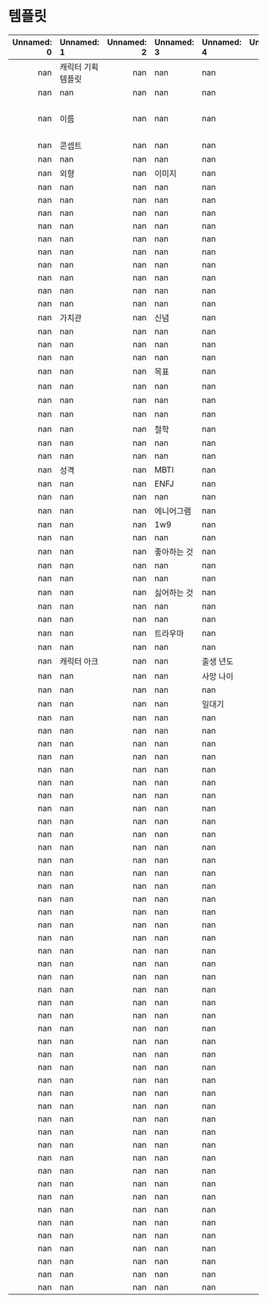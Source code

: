# 템플릿

|   Unnamed: 0 | Unnamed: 1   |   Unnamed: 2 | Unnamed: 3   | Unnamed: 4   |   Unnamed: 5 |   Unnamed: 6 |   Unnamed: 7 | Unnamed: 8   | Unnamed: 9   |   Unnamed: 10 |   Unnamed: 11 |   Unnamed: 12 | Unnamed: 13   | Unnamed: 14   |   Unnamed: 15 | Unnamed: 16   |   Unnamed: 17 |   Unnamed: 18 |   Unnamed: 19 |   Unnamed: 20 |   Unnamed: 21 | Unnamed: 22   |   Unnamed: 23 |   Unnamed: 24 |   Unnamed: 25 | Unnamed: 26   |   Unnamed: 27 |   Unnamed: 28 |   Unnamed: 29 | Unnamed: 30     |   Unnamed: 31 |   Unnamed: 32 |   Unnamed: 33 |   Unnamed: 34 |   Unnamed: 35 |   Unnamed: 36 |   Unnamed: 37 |   Unnamed: 38 |   Unnamed: 39 |   Unnamed: 40 |   Unnamed: 41 |   Unnamed: 42 |   Unnamed: 43 |   Unnamed: 44 |   Unnamed: 45 |   Unnamed: 46 |   Unnamed: 47 |   Unnamed: 48 |   Unnamed: 49 |   Unnamed: 50 |   Unnamed: 51 |   Unnamed: 52 |   Unnamed: 53 |   Unnamed: 54 |   Unnamed: 55 |   Unnamed: 56 |   Unnamed: 57 |   Unnamed: 58 |   Unnamed: 59 |   Unnamed: 60 |   Unnamed: 61 |   Unnamed: 62 |   Unnamed: 63 |   Unnamed: 64 |   Unnamed: 65 | Unnamed: 66   |   Unnamed: 67 |   Unnamed: 68 | Unnamed: 69   |
|-------------:|:-------------|-------------:|:-------------|:-------------|-------------:|-------------:|-------------:|:-------------|:-------------|--------------:|--------------:|--------------:|:--------------|:--------------|--------------:|:--------------|--------------:|--------------:|--------------:|--------------:|--------------:|:--------------|--------------:|--------------:|--------------:|:--------------|--------------:|--------------:|--------------:|:----------------|--------------:|--------------:|--------------:|--------------:|--------------:|--------------:|--------------:|--------------:|--------------:|--------------:|--------------:|--------------:|--------------:|--------------:|--------------:|--------------:|--------------:|--------------:|--------------:|--------------:|--------------:|--------------:|--------------:|--------------:|--------------:|--------------:|--------------:|--------------:|--------------:|--------------:|--------------:|--------------:|--------------:|--------------:|--------------:|:--------------|--------------:|--------------:|:--------------|
|          nan | 캐릭터 기획 템플릿   |          nan | nan          | nan          |          nan |          nan |          nan | nan          | nan          |           nan |           nan |           nan | nan           | nan           |           nan | nan           |           nan |           nan |           nan |           nan |           nan | nan           |           nan |           nan |           nan | nan           |           nan |           nan |           nan | 관계도             |           nan |           nan |           nan |           nan |           nan |           nan |           nan |           nan |           nan |           nan |           nan |           nan |           nan |           nan |           nan |           nan |           nan |           nan |           nan |           nan |           nan |           nan |           nan |           nan |           nan |           nan |           nan |           nan |           nan |           nan |           nan |           nan |           nan |           nan |           nan | mbti          |           nan |           nan | 에니어그램         |
|          nan | nan          |          nan | nan          | nan          |          nan |          nan |          nan | nan          | nan          |           nan |           nan |           nan | nan           | nan           |           nan | nan           |           nan |           nan |           nan |           nan |           nan | nan           |           nan |           nan |           nan | nan           |           nan |           nan |           nan | nan             |           nan |           nan |           nan |           nan |           nan |           nan |           nan |           nan |           nan |           nan |           nan |           nan |           nan |           nan |           nan |           nan |           nan |           nan |           nan |           nan |           nan |           nan |           nan |           nan |           nan |           nan |           nan |           nan |           nan |           nan |           nan |           nan |           nan |           nan |           nan | ENFJ          |           nan |           nan | 1w9           |
|          nan | 이름           |          nan | nan          | nan          |          nan |          nan |          nan | nan          | nan          |           nan |           nan |           nan | nan           | 드롭다운          |           nan | nan           |           nan |           nan |           nan |           nan |           nan | 자동계산          |           nan |           nan |           nan | 입력            |           nan |           nan |           nan | 뭐알아서 그리던지쓰던지하세요 |           nan |           nan |           nan |           nan |           nan |           nan |           nan |           nan |           nan |           nan |           nan |           nan |           nan |           nan |           nan |           nan |           nan |           nan |           nan |           nan |           nan |           nan |           nan |           nan |           nan |           nan |           nan |           nan |           nan |           nan |           nan |           nan |           nan |           nan |           nan | ENFP          |           nan |           nan | 1w2           |
|          nan | 콘셉트          |          nan | nan          | nan          |          nan |          nan |          nan | nan          | nan          |           nan |           nan |           nan | nan           | nan           |           nan | nan           |           nan |           nan |           nan |           nan |           nan | nan           |           nan |           nan |           nan | nan           |           nan |           nan |           nan | nan             |           nan |           nan |           nan |           nan |           nan |           nan |           nan |           nan |           nan |           nan |           nan |           nan |           nan |           nan |           nan |           nan |           nan |           nan |           nan |           nan |           nan |           nan |           nan |           nan |           nan |           nan |           nan |           nan |           nan |           nan |           nan |           nan |           nan |           nan |           nan | ENTJ          |           nan |           nan | 2w1           |
|          nan | nan          |          nan | nan          | nan          |          nan |          nan |          nan | nan          | nan          |           nan |           nan |           nan | nan           | nan           |           nan | nan           |           nan |           nan |           nan |           nan |           nan | nan           |           nan |           nan |           nan | nan           |           nan |           nan |           nan | nan             |           nan |           nan |           nan |           nan |           nan |           nan |           nan |           nan |           nan |           nan |           nan |           nan |           nan |           nan |           nan |           nan |           nan |           nan |           nan |           nan |           nan |           nan |           nan |           nan |           nan |           nan |           nan |           nan |           nan |           nan |           nan |           nan |           nan |           nan |           nan | ENTP          |           nan |           nan | 2w3           |
|          nan | 외형           |          nan | 이미지          | nan          |          nan |          nan |          nan | nan          | nan          |           nan |           nan |           nan | nan           | nan           |           nan | 외적 특성         |           nan |           nan |           nan |           nan |           nan | nan           |           nan |           nan |           nan | nan           |           nan |           nan |           nan | nan             |           nan |           nan |           nan |           nan |           nan |           nan |           nan |           nan |           nan |           nan |           nan |           nan |           nan |           nan |           nan |           nan |           nan |           nan |           nan |           nan |           nan |           nan |           nan |           nan |           nan |           nan |           nan |           nan |           nan |           nan |           nan |           nan |           nan |           nan |           nan | ESFJ          |           nan |           nan | 3w2           |
|          nan | nan          |          nan | nan          | nan          |          nan |          nan |          nan | nan          | nan          |           nan |           nan |           nan | nan           | nan           |           nan | nan           |           nan |           nan |           nan |           nan |           nan | nan           |           nan |           nan |           nan | nan           |           nan |           nan |           nan | nan             |           nan |           nan |           nan |           nan |           nan |           nan |           nan |           nan |           nan |           nan |           nan |           nan |           nan |           nan |           nan |           nan |           nan |           nan |           nan |           nan |           nan |           nan |           nan |           nan |           nan |           nan |           nan |           nan |           nan |           nan |           nan |           nan |           nan |           nan |           nan | ESFP          |           nan |           nan | 3w4           |
|          nan | nan          |          nan | nan          | nan          |          nan |          nan |          nan | nan          | nan          |           nan |           nan |           nan | nan           | nan           |           nan | nan           |           nan |           nan |           nan |           nan |           nan | nan           |           nan |           nan |           nan | nan           |           nan |           nan |           nan | nan             |           nan |           nan |           nan |           nan |           nan |           nan |           nan |           nan |           nan |           nan |           nan |           nan |           nan |           nan |           nan |           nan |           nan |           nan |           nan |           nan |           nan |           nan |           nan |           nan |           nan |           nan |           nan |           nan |           nan |           nan |           nan |           nan |           nan |           nan |           nan | ESTJ          |           nan |           nan | 4w3           |
|          nan | nan          |          nan | nan          | nan          |          nan |          nan |          nan | nan          | nan          |           nan |           nan |           nan | nan           | nan           |           nan | nan           |           nan |           nan |           nan |           nan |           nan | nan           |           nan |           nan |           nan | nan           |           nan |           nan |           nan | nan             |           nan |           nan |           nan |           nan |           nan |           nan |           nan |           nan |           nan |           nan |           nan |           nan |           nan |           nan |           nan |           nan |           nan |           nan |           nan |           nan |           nan |           nan |           nan |           nan |           nan |           nan |           nan |           nan |           nan |           nan |           nan |           nan |           nan |           nan |           nan | ESTP          |           nan |           nan | 4w5           |
|          nan | nan          |          nan | nan          | nan          |          nan |          nan |          nan | nan          | nan          |           nan |           nan |           nan | nan           | nan           |           nan | nan           |           nan |           nan |           nan |           nan |           nan | nan           |           nan |           nan |           nan | nan           |           nan |           nan |           nan | nan             |           nan |           nan |           nan |           nan |           nan |           nan |           nan |           nan |           nan |           nan |           nan |           nan |           nan |           nan |           nan |           nan |           nan |           nan |           nan |           nan |           nan |           nan |           nan |           nan |           nan |           nan |           nan |           nan |           nan |           nan |           nan |           nan |           nan |           nan |           nan | INFJ          |           nan |           nan | 5w4           |
|          nan | nan          |          nan | nan          | nan          |          nan |          nan |          nan | nan          | nan          |           nan |           nan |           nan | nan           | nan           |           nan | nan           |           nan |           nan |           nan |           nan |           nan | nan           |           nan |           nan |           nan | nan           |           nan |           nan |           nan | nan             |           nan |           nan |           nan |           nan |           nan |           nan |           nan |           nan |           nan |           nan |           nan |           nan |           nan |           nan |           nan |           nan |           nan |           nan |           nan |           nan |           nan |           nan |           nan |           nan |           nan |           nan |           nan |           nan |           nan |           nan |           nan |           nan |           nan |           nan |           nan | INFP          |           nan |           nan | 5w6           |
|          nan | nan          |          nan | nan          | nan          |          nan |          nan |          nan | nan          | nan          |           nan |           nan |           nan | nan           | nan           |           nan | nan           |           nan |           nan |           nan |           nan |           nan | nan           |           nan |           nan |           nan | nan           |           nan |           nan |           nan | nan             |           nan |           nan |           nan |           nan |           nan |           nan |           nan |           nan |           nan |           nan |           nan |           nan |           nan |           nan |           nan |           nan |           nan |           nan |           nan |           nan |           nan |           nan |           nan |           nan |           nan |           nan |           nan |           nan |           nan |           nan |           nan |           nan |           nan |           nan |           nan | INTJ          |           nan |           nan | 6w5           |
|          nan | nan          |          nan | nan          | nan          |          nan |          nan |          nan | nan          | nan          |           nan |           nan |           nan | nan           | nan           |           nan | nan           |           nan |           nan |           nan |           nan |           nan | nan           |           nan |           nan |           nan | nan           |           nan |           nan |           nan | nan             |           nan |           nan |           nan |           nan |           nan |           nan |           nan |           nan |           nan |           nan |           nan |           nan |           nan |           nan |           nan |           nan |           nan |           nan |           nan |           nan |           nan |           nan |           nan |           nan |           nan |           nan |           nan |           nan |           nan |           nan |           nan |           nan |           nan |           nan |           nan | INTP          |           nan |           nan | 6w7           |
|          nan | nan          |          nan | nan          | nan          |          nan |          nan |          nan | nan          | nan          |           nan |           nan |           nan | nan           | nan           |           nan | nan           |           nan |           nan |           nan |           nan |           nan | nan           |           nan |           nan |           nan | nan           |           nan |           nan |           nan | nan             |           nan |           nan |           nan |           nan |           nan |           nan |           nan |           nan |           nan |           nan |           nan |           nan |           nan |           nan |           nan |           nan |           nan |           nan |           nan |           nan |           nan |           nan |           nan |           nan |           nan |           nan |           nan |           nan |           nan |           nan |           nan |           nan |           nan |           nan |           nan | ISFJ          |           nan |           nan | 7w6           |
|          nan | nan          |          nan | nan          | nan          |          nan |          nan |          nan | nan          | nan          |           nan |           nan |           nan | nan           | nan           |           nan | nan           |           nan |           nan |           nan |           nan |           nan | nan           |           nan |           nan |           nan | nan           |           nan |           nan |           nan | nan             |           nan |           nan |           nan |           nan |           nan |           nan |           nan |           nan |           nan |           nan |           nan |           nan |           nan |           nan |           nan |           nan |           nan |           nan |           nan |           nan |           nan |           nan |           nan |           nan |           nan |           nan |           nan |           nan |           nan |           nan |           nan |           nan |           nan |           nan |           nan | ISFP          |           nan |           nan | 7w8           |
|          nan | nan          |          nan | nan          | nan          |          nan |          nan |          nan | nan          | nan          |           nan |           nan |           nan | nan           | nan           |           nan | nan           |           nan |           nan |           nan |           nan |           nan | nan           |           nan |           nan |           nan | nan           |           nan |           nan |           nan | nan             |           nan |           nan |           nan |           nan |           nan |           nan |           nan |           nan |           nan |           nan |           nan |           nan |           nan |           nan |           nan |           nan |           nan |           nan |           nan |           nan |           nan |           nan |           nan |           nan |           nan |           nan |           nan |           nan |           nan |           nan |           nan |           nan |           nan |           nan |           nan | ISTJ          |           nan |           nan | 8w7           |
|          nan | 가치관          |          nan | 신념           | nan          |          nan |          nan |          nan | nan          | nan          |           nan |           nan |           nan | nan           | nan           |           nan | nan           |           nan |           nan |           nan |           nan |           nan | nan           |           nan |           nan |           nan | nan           |           nan |           nan |           nan | nan             |           nan |           nan |           nan |           nan |           nan |           nan |           nan |           nan |           nan |           nan |           nan |           nan |           nan |           nan |           nan |           nan |           nan |           nan |           nan |           nan |           nan |           nan |           nan |           nan |           nan |           nan |           nan |           nan |           nan |           nan |           nan |           nan |           nan |           nan |           nan | ISTP          |           nan |           nan | 8w9           |
|          nan | nan          |          nan | nan          | nan          |          nan |          nan |          nan | nan          | nan          |           nan |           nan |           nan | nan           | nan           |           nan | nan           |           nan |           nan |           nan |           nan |           nan | nan           |           nan |           nan |           nan | nan           |           nan |           nan |           nan | nan             |           nan |           nan |           nan |           nan |           nan |           nan |           nan |           nan |           nan |           nan |           nan |           nan |           nan |           nan |           nan |           nan |           nan |           nan |           nan |           nan |           nan |           nan |           nan |           nan |           nan |           nan |           nan |           nan |           nan |           nan |           nan |           nan |           nan |           nan |           nan | nan           |           nan |           nan | 9w8           |
|          nan | nan          |          nan | nan          | nan          |          nan |          nan |          nan | nan          | nan          |           nan |           nan |           nan | nan           | nan           |           nan | nan           |           nan |           nan |           nan |           nan |           nan | nan           |           nan |           nan |           nan | nan           |           nan |           nan |           nan | nan             |           nan |           nan |           nan |           nan |           nan |           nan |           nan |           nan |           nan |           nan |           nan |           nan |           nan |           nan |           nan |           nan |           nan |           nan |           nan |           nan |           nan |           nan |           nan |           nan |           nan |           nan |           nan |           nan |           nan |           nan |           nan |           nan |           nan |           nan |           nan | nan           |           nan |           nan | 9w1           |
|          nan | nan          |          nan | nan          | nan          |          nan |          nan |          nan | nan          | nan          |           nan |           nan |           nan | nan           | nan           |           nan | nan           |           nan |           nan |           nan |           nan |           nan | nan           |           nan |           nan |           nan | nan           |           nan |           nan |           nan | nan             |           nan |           nan |           nan |           nan |           nan |           nan |           nan |           nan |           nan |           nan |           nan |           nan |           nan |           nan |           nan |           nan |           nan |           nan |           nan |           nan |           nan |           nan |           nan |           nan |           nan |           nan |           nan |           nan |           nan |           nan |           nan |           nan |           nan |           nan |           nan | t/f           |           nan |           nan | nan           |
|          nan | nan          |          nan | 목표           | nan          |          nan |          nan |          nan | nan          | nan          |           nan |           nan |           nan | nan           | nan           |           nan | nan           |           nan |           nan |           nan |           nan |           nan | nan           |           nan |           nan |           nan | nan           |           nan |           nan |           nan | nan             |           nan |           nan |           nan |           nan |           nan |           nan |           nan |           nan |           nan |           nan |           nan |           nan |           nan |           nan |           nan |           nan |           nan |           nan |           nan |           nan |           nan |           nan |           nan |           nan |           nan |           nan |           nan |           nan |           nan |           nan |           nan |           nan |           nan |           nan |           nan | True          |           nan |           nan | nan           |
|          nan | nan          |          nan | nan          | nan          |          nan |          nan |          nan | nan          | nan          |           nan |           nan |           nan | nan           | nan           |           nan | nan           |           nan |           nan |           nan |           nan |           nan | nan           |           nan |           nan |           nan | nan           |           nan |           nan |           nan | 참 고자 료          |           nan |           nan |           nan |           nan |           nan |           nan |           nan |           nan |           nan |           nan |           nan |           nan |           nan |           nan |           nan |           nan |           nan |           nan |           nan |           nan |           nan |           nan |           nan |           nan |           nan |           nan |           nan |           nan |           nan |           nan |           nan |           nan |           nan |           nan |           nan | False         |           nan |           nan | nan           |
|          nan | nan          |          nan | nan          | nan          |          nan |          nan |          nan | nan          | nan          |           nan |           nan |           nan | nan           | nan           |           nan | nan           |           nan |           nan |           nan |           nan |           nan | nan           |           nan |           nan |           nan | nan           |           nan |           nan |           nan | nan             |           nan |           nan |           nan |           nan |           nan |           nan |           nan |           nan |           nan |           nan |           nan |           nan |           nan |           nan |           nan |           nan |           nan |           nan |           nan |           nan |           nan |           nan |           nan |           nan |           nan |           nan |           nan |           nan |           nan |           nan |           nan |           nan |           nan |           nan |           nan | nan           |           nan |           nan | nan           |
|          nan | nan          |          nan | nan          | nan          |          nan |          nan |          nan | nan          | nan          |           nan |           nan |           nan | nan           | nan           |           nan | nan           |           nan |           nan |           nan |           nan |           nan | nan           |           nan |           nan |           nan | nan           |           nan |           nan |           nan | 에니어그램           |           nan |           nan |           nan |           nan |           nan |           nan |           nan |           nan |           nan |           nan |           nan |           nan |           nan |           nan |           nan |           nan |           nan |           nan |           nan |           nan |           nan |           nan |           nan |           nan |           nan |           nan |           nan |           nan |           nan |           nan |           nan |           nan |           nan |           nan |           nan | nan           |           nan |           nan | nan           |
|          nan | nan          |          nan | 철학           | nan          |          nan |          nan |          nan | nan          | nan          |           nan |           nan |           nan | nan           | nan           |           nan | nan           |           nan |           nan |           nan |           nan |           nan | nan           |           nan |           nan |           nan | nan           |           nan |           nan |           nan | nan             |           nan |           nan |           nan |           nan |           nan |           nan |           nan |           nan |           nan |           nan |           nan |           nan |           nan |           nan |           nan |           nan |           nan |           nan |           nan |           nan |           nan |           nan |           nan |           nan |           nan |           nan |           nan |           nan |           nan |           nan |           nan |           nan |           nan |           nan |           nan | nan           |           nan |           nan | nan           |
|          nan | nan          |          nan | nan          | nan          |          nan |          nan |          nan | nan          | nan          |           nan |           nan |           nan | nan           | nan           |           nan | nan           |           nan |           nan |           nan |           nan |           nan | nan           |           nan |           nan |           nan | nan           |           nan |           nan |           nan | nan             |           nan |           nan |           nan |           nan |           nan |           nan |           nan |           nan |           nan |           nan |           nan |           nan |           nan |           nan |           nan |           nan |           nan |           nan |           nan |           nan |           nan |           nan |           nan |           nan |           nan |           nan |           nan |           nan |           nan |           nan |           nan |           nan |           nan |           nan |           nan | nan           |           nan |           nan | nan           |
|          nan | nan          |          nan | nan          | nan          |          nan |          nan |          nan | nan          | nan          |           nan |           nan |           nan | nan           | nan           |           nan | nan           |           nan |           nan |           nan |           nan |           nan | nan           |           nan |           nan |           nan | nan           |           nan |           nan |           nan | nan             |           nan |           nan |           nan |           nan |           nan |           nan |           nan |           nan |           nan |           nan |           nan |           nan |           nan |           nan |           nan |           nan |           nan |           nan |           nan |           nan |           nan |           nan |           nan |           nan |           nan |           nan |           nan |           nan |           nan |           nan |           nan |           nan |           nan |           nan |           nan | nan           |           nan |           nan | nan           |
|          nan | 성격           |          nan | MBTI         | nan          |          nan |          nan |          nan | nan          | 설명           |           nan |           nan |           nan | nan           | nan           |           nan | nan           |           nan |           nan |           nan |           nan |           nan | nan           |           nan |           nan |           nan | nan           |           nan |           nan |           nan | nan             |           nan |           nan |           nan |           nan |           nan |           nan |           nan |           nan |           nan |           nan |           nan |           nan |           nan |           nan |           nan |           nan |           nan |           nan |           nan |           nan |           nan |           nan |           nan |           nan |           nan |           nan |           nan |           nan |           nan |           nan |           nan |           nan |           nan |           nan |           nan | nan           |           nan |           nan | nan           |
|          nan | nan          |          nan | ENFJ         | nan          |          nan |          nan |          nan | nan          | nan          |           nan |           nan |           nan | nan           | nan           |           nan | nan           |           nan |           nan |           nan |           nan |           nan | nan           |           nan |           nan |           nan | nan           |           nan |           nan |           nan | nan             |           nan |           nan |           nan |           nan |           nan |           nan |           nan |           nan |           nan |           nan |           nan |           nan |           nan |           nan |           nan |           nan |           nan |           nan |           nan |           nan |           nan |           nan |           nan |           nan |           nan |           nan |           nan |           nan |           nan |           nan |           nan |           nan |           nan |           nan |           nan | nan           |           nan |           nan | nan           |
|          nan | nan          |          nan | nan          | nan          |          nan |          nan |          nan | nan          | nan          |           nan |           nan |           nan | nan           | nan           |           nan | nan           |           nan |           nan |           nan |           nan |           nan | nan           |           nan |           nan |           nan | nan           |           nan |           nan |           nan | nan             |           nan |           nan |           nan |           nan |           nan |           nan |           nan |           nan |           nan |           nan |           nan |           nan |           nan |           nan |           nan |           nan |           nan |           nan |           nan |           nan |           nan |           nan |           nan |           nan |           nan |           nan |           nan |           nan |           nan |           nan |           nan |           nan |           nan |           nan |           nan | nan           |           nan |           nan | nan           |
|          nan | nan          |          nan | 에니어그램        | nan          |          nan |          nan |          nan | nan          | nan          |           nan |           nan |           nan | nan           | nan           |           nan | nan           |           nan |           nan |           nan |           nan |           nan | nan           |           nan |           nan |           nan | nan           |           nan |           nan |           nan | nan             |           nan |           nan |           nan |           nan |           nan |           nan |           nan |           nan |           nan |           nan |           nan |           nan |           nan |           nan |           nan |           nan |           nan |           nan |           nan |           nan |           nan |           nan |           nan |           nan |           nan |           nan |           nan |           nan |           nan |           nan |           nan |           nan |           nan |           nan |           nan | nan           |           nan |           nan | nan           |
|          nan | nan          |          nan | 1w9          | nan          |          nan |          nan |          nan | nan          | nan          |           nan |           nan |           nan | nan           | nan           |           nan | nan           |           nan |           nan |           nan |           nan |           nan | nan           |           nan |           nan |           nan | nan           |           nan |           nan |           nan | nan             |           nan |           nan |           nan |           nan |           nan |           nan |           nan |           nan |           nan |           nan |           nan |           nan |           nan |           nan |           nan |           nan |           nan |           nan |           nan |           nan |           nan |           nan |           nan |           nan |           nan |           nan |           nan |           nan |           nan |           nan |           nan |           nan |           nan |           nan |           nan | nan           |           nan |           nan | nan           |
|          nan | nan          |          nan | nan          | nan          |          nan |          nan |          nan | nan          | nan          |           nan |           nan |           nan | nan           | nan           |           nan | nan           |           nan |           nan |           nan |           nan |           nan | nan           |           nan |           nan |           nan | nan           |           nan |           nan |           nan | nan             |           nan |           nan |           nan |           nan |           nan |           nan |           nan |           nan |           nan |           nan |           nan |           nan |           nan |           nan |           nan |           nan |           nan |           nan |           nan |           nan |           nan |           nan |           nan |           nan |           nan |           nan |           nan |           nan |           nan |           nan |           nan |           nan |           nan |           nan |           nan | nan           |           nan |           nan | nan           |
|          nan | nan          |          nan | 좋아하는 것       | nan          |          nan |          nan |          nan | nan          | nan          |           nan |           nan |           nan | nan           | nan           |           nan | nan           |           nan |           nan |           nan |           nan |           nan | nan           |           nan |           nan |           nan | nan           |           nan |           nan |           nan | nan             |           nan |           nan |           nan |           nan |           nan |           nan |           nan |           nan |           nan |           nan |           nan |           nan |           nan |           nan |           nan |           nan |           nan |           nan |           nan |           nan |           nan |           nan |           nan |           nan |           nan |           nan |           nan |           nan |           nan |           nan |           nan |           nan |           nan |           nan |           nan | nan           |           nan |           nan | nan           |
|          nan | nan          |          nan | nan          | nan          |          nan |          nan |          nan | nan          | nan          |           nan |           nan |           nan | nan           | nan           |           nan | nan           |           nan |           nan |           nan |           nan |           nan | nan           |           nan |           nan |           nan | nan           |           nan |           nan |           nan | nan             |           nan |           nan |           nan |           nan |           nan |           nan |           nan |           nan |           nan |           nan |           nan |           nan |           nan |           nan |           nan |           nan |           nan |           nan |           nan |           nan |           nan |           nan |           nan |           nan |           nan |           nan |           nan |           nan |           nan |           nan |           nan |           nan |           nan |           nan |           nan | nan           |           nan |           nan | nan           |
|          nan | nan          |          nan | nan          | nan          |          nan |          nan |          nan | nan          | nan          |           nan |           nan |           nan | nan           | nan           |           nan | nan           |           nan |           nan |           nan |           nan |           nan | nan           |           nan |           nan |           nan | nan           |           nan |           nan |           nan | nan             |           nan |           nan |           nan |           nan |           nan |           nan |           nan |           nan |           nan |           nan |           nan |           nan |           nan |           nan |           nan |           nan |           nan |           nan |           nan |           nan |           nan |           nan |           nan |           nan |           nan |           nan |           nan |           nan |           nan |           nan |           nan |           nan |           nan |           nan |           nan | nan           |           nan |           nan | nan           |
|          nan | nan          |          nan | 싫어하는 것       | nan          |          nan |          nan |          nan | nan          | nan          |           nan |           nan |           nan | nan           | nan           |           nan | nan           |           nan |           nan |           nan |           nan |           nan | nan           |           nan |           nan |           nan | nan           |           nan |           nan |           nan | nan             |           nan |           nan |           nan |           nan |           nan |           nan |           nan |           nan |           nan |           nan |           nan |           nan |           nan |           nan |           nan |           nan |           nan |           nan |           nan |           nan |           nan |           nan |           nan |           nan |           nan |           nan |           nan |           nan |           nan |           nan |           nan |           nan |           nan |           nan |           nan | nan           |           nan |           nan | nan           |
|          nan | nan          |          nan | nan          | nan          |          nan |          nan |          nan | nan          | nan          |           nan |           nan |           nan | nan           | nan           |           nan | nan           |           nan |           nan |           nan |           nan |           nan | nan           |           nan |           nan |           nan | nan           |           nan |           nan |           nan | nan             |           nan |           nan |           nan |           nan |           nan |           nan |           nan |           nan |           nan |           nan |           nan |           nan |           nan |           nan |           nan |           nan |           nan |           nan |           nan |           nan |           nan |           nan |           nan |           nan |           nan |           nan |           nan |           nan |           nan |           nan |           nan |           nan |           nan |           nan |           nan | nan           |           nan |           nan | nan           |
|          nan | nan          |          nan | nan          | nan          |          nan |          nan |          nan | nan          | nan          |           nan |           nan |           nan | nan           | nan           |           nan | nan           |           nan |           nan |           nan |           nan |           nan | nan           |           nan |           nan |           nan | nan           |           nan |           nan |           nan | nan             |           nan |           nan |           nan |           nan |           nan |           nan |           nan |           nan |           nan |           nan |           nan |           nan |           nan |           nan |           nan |           nan |           nan |           nan |           nan |           nan |           nan |           nan |           nan |           nan |           nan |           nan |           nan |           nan |           nan |           nan |           nan |           nan |           nan |           nan |           nan | nan           |           nan |           nan | nan           |
|          nan | nan          |          nan | 트라우마         | nan          |          nan |          nan |          nan | nan          | nan          |           nan |           nan |           nan | nan           | nan           |           nan | nan           |           nan |           nan |           nan |           nan |           nan | nan           |           nan |           nan |           nan | nan           |           nan |           nan |           nan | nan             |           nan |           nan |           nan |           nan |           nan |           nan |           nan |           nan |           nan |           nan |           nan |           nan |           nan |           nan |           nan |           nan |           nan |           nan |           nan |           nan |           nan |           nan |           nan |           nan |           nan |           nan |           nan |           nan |           nan |           nan |           nan |           nan |           nan |           nan |           nan | nan           |           nan |           nan | nan           |
|          nan | nan          |          nan | nan          | nan          |          nan |          nan |          nan | nan          | nan          |           nan |           nan |           nan | nan           | nan           |           nan | nan           |           nan |           nan |           nan |           nan |           nan | nan           |           nan |           nan |           nan | nan           |           nan |           nan |           nan | nan             |           nan |           nan |           nan |           nan |           nan |           nan |           nan |           nan |           nan |           nan |           nan |           nan |           nan |           nan |           nan |           nan |           nan |           nan |           nan |           nan |           nan |           nan |           nan |           nan |           nan |           nan |           nan |           nan |           nan |           nan |           nan |           nan |           nan |           nan |           nan | nan           |           nan |           nan | nan           |
|          nan | 캐릭터 아크       |          nan | nan          | 출생 년도        |          nan |          nan |         1000 | nan          | nan          |           nan |           nan |           nan | 사망 년도         | nan           |           nan | 1100          |           nan |           nan |           nan |           nan |           nan | nan           |           nan |           nan |           nan | nan           |           nan |           nan |           nan | nan             |           nan |           nan |           nan |           nan |           nan |           nan |           nan |           nan |           nan |           nan |           nan |           nan |           nan |           nan |           nan |           nan |           nan |           nan |           nan |           nan |           nan |           nan |           nan |           nan |           nan |           nan |           nan |           nan |           nan |           nan |           nan |           nan |           nan |           nan |           nan | nan           |           nan |           nan | nan           |
|          nan | nan          |          nan | nan          | 사망 나이        |          nan |          nan |          100 | nan          | nan          |           nan |           nan |           nan | nan           | nan           |           nan | nan           |           nan |           nan |           nan |           nan |           nan | nan           |           nan |           nan |           nan | nan           |           nan |           nan |           nan | nan             |           nan |           nan |           nan |           nan |           nan |           nan |           nan |           nan |           nan |           nan |           nan |           nan |           nan |           nan |           nan |           nan |           nan |           nan |           nan |           nan |           nan |           nan |           nan |           nan |           nan |           nan |           nan |           nan |           nan |           nan |           nan |           nan |           nan |           nan |           nan | nan           |           nan |           nan | nan           |
|          nan | nan          |          nan | nan          | nan          |          nan |          nan |          nan | nan          | nan          |           nan |           nan |           nan | nan           | nan           |           nan | nan           |           nan |           nan |           nan |           nan |           nan | nan           |           nan |           nan |           nan | nan           |           nan |           nan |           nan | nan             |           nan |           nan |           nan |           nan |           nan |           nan |           nan |           nan |           nan |           nan |           nan |           nan |           nan |           nan |           nan |           nan |           nan |           nan |           nan |           nan |           nan |           nan |           nan |           nan |           nan |           nan |           nan |           nan |           nan |           nan |           nan |           nan |           nan |           nan |           nan | nan           |           nan |           nan | nan           |
|          nan | nan          |          nan | nan          | 일대기          |          nan |          nan |          nan | N            | nan          |           nan |           nan |           nan | nan           | nan           |           nan | nan           |           nan |           nan |           nan |           nan |           nan | nan           |           nan |           nan |           nan | nan           |           nan |           nan |           nan | nan             |           nan |           nan |           nan |           nan |           nan |           nan |           nan |           nan |           nan |           nan |           nan |           nan |           nan |           nan |           nan |           nan |           nan |           nan |           nan |           nan |           nan |           nan |           nan |           nan |           nan |           nan |           nan |           nan |           nan |           nan |           nan |           nan |           nan |           nan |           nan | nan           |           nan |           nan | nan           |
|          nan | nan          |          nan | nan          | nan          |          nan |          nan |          nan | nan          | nan          |           nan |           nan |           nan | nan           | nan           |           nan | nan           |           nan |           nan |           nan |           nan |           nan | nan           |           nan |           nan |           nan | nan           |           nan |           nan |           nan | nan             |           nan |           nan |           nan |           nan |           nan |           nan |           nan |           nan |           nan |           nan |           nan |           nan |           nan |           nan |           nan |           nan |           nan |           nan |           nan |           nan |           nan |           nan |           nan |           nan |           nan |           nan |           nan |           nan |           nan |           nan |           nan |           nan |           nan |           nan |           nan | nan           |           nan |           nan | nan           |
|          nan | nan          |          nan | nan          | nan          |          nan |          nan |          nan | nan          | nan          |           nan |           nan |           nan | nan           | nan           |           nan | nan           |           nan |           nan |           nan |           nan |           nan | nan           |           nan |           nan |           nan | nan           |           nan |           nan |           nan | nan             |           nan |           nan |           nan |           nan |           nan |           nan |           nan |           nan |           nan |           nan |           nan |           nan |           nan |           nan |           nan |           nan |           nan |           nan |           nan |           nan |           nan |           nan |           nan |           nan |           nan |           nan |           nan |           nan |           nan |           nan |           nan |           nan |           nan |           nan |           nan | nan           |           nan |           nan | nan           |
|          nan | nan          |          nan | nan          | nan          |          nan |          nan |          nan | nan          | nan          |           nan |           nan |           nan | nan           | nan           |           nan | nan           |           nan |           nan |           nan |           nan |           nan | nan           |           nan |           nan |           nan | nan           |           nan |           nan |           nan | nan             |           nan |           nan |           nan |           nan |           nan |           nan |           nan |           nan |           nan |           nan |           nan |           nan |           nan |           nan |           nan |           nan |           nan |           nan |           nan |           nan |           nan |           nan |           nan |           nan |           nan |           nan |           nan |           nan |           nan |           nan |           nan |           nan |           nan |           nan |           nan | nan           |           nan |           nan | nan           |
|          nan | nan          |          nan | nan          | nan          |          nan |          nan |          nan | nan          | nan          |           nan |           nan |           nan | nan           | nan           |           nan | nan           |           nan |           nan |           nan |           nan |           nan | nan           |           nan |           nan |           nan | nan           |           nan |           nan |           nan | nan             |           nan |           nan |           nan |           nan |           nan |           nan |           nan |           nan |           nan |           nan |           nan |           nan |           nan |           nan |           nan |           nan |           nan |           nan |           nan |           nan |           nan |           nan |           nan |           nan |           nan |           nan |           nan |           nan |           nan |           nan |           nan |           nan |           nan |           nan |           nan | nan           |           nan |           nan | nan           |
|          nan | nan          |          nan | nan          | nan          |          nan |          nan |          nan | N            | nan          |           nan |           nan |           nan | nan           | nan           |           nan | nan           |           nan |           nan |           nan |           nan |           nan | nan           |           nan |           nan |           nan | nan           |           nan |           nan |           nan | nan             |           nan |           nan |           nan |           nan |           nan |           nan |           nan |           nan |           nan |           nan |           nan |           nan |           nan |           nan |           nan |           nan |           nan |           nan |           nan |           nan |           nan |           nan |           nan |           nan |           nan |           nan |           nan |           nan |           nan |           nan |           nan |           nan |           nan |           nan |           nan | nan           |           nan |           nan | nan           |
|          nan | nan          |          nan | nan          | nan          |          nan |          nan |          nan | nan          | nan          |           nan |           nan |           nan | nan           | nan           |           nan | nan           |           nan |           nan |           nan |           nan |           nan | nan           |           nan |           nan |           nan | nan           |           nan |           nan |           nan | nan             |           nan |           nan |           nan |           nan |           nan |           nan |           nan |           nan |           nan |           nan |           nan |           nan |           nan |           nan |           nan |           nan |           nan |           nan |           nan |           nan |           nan |           nan |           nan |           nan |           nan |           nan |           nan |           nan |           nan |           nan |           nan |           nan |           nan |           nan |           nan | nan           |           nan |           nan | nan           |
|          nan | nan          |          nan | nan          | nan          |          nan |          nan |          nan | nan          | nan          |           nan |           nan |           nan | nan           | nan           |           nan | nan           |           nan |           nan |           nan |           nan |           nan | nan           |           nan |           nan |           nan | nan           |           nan |           nan |           nan | nan             |           nan |           nan |           nan |           nan |           nan |           nan |           nan |           nan |           nan |           nan |           nan |           nan |           nan |           nan |           nan |           nan |           nan |           nan |           nan |           nan |           nan |           nan |           nan |           nan |           nan |           nan |           nan |           nan |           nan |           nan |           nan |           nan |           nan |           nan |           nan | nan           |           nan |           nan | nan           |
|          nan | nan          |          nan | nan          | nan          |          nan |          nan |          nan | nan          | nan          |           nan |           nan |           nan | nan           | nan           |           nan | nan           |           nan |           nan |           nan |           nan |           nan | nan           |           nan |           nan |           nan | nan           |           nan |           nan |           nan | nan             |           nan |           nan |           nan |           nan |           nan |           nan |           nan |           nan |           nan |           nan |           nan |           nan |           nan |           nan |           nan |           nan |           nan |           nan |           nan |           nan |           nan |           nan |           nan |           nan |           nan |           nan |           nan |           nan |           nan |           nan |           nan |           nan |           nan |           nan |           nan | nan           |           nan |           nan | nan           |
|          nan | nan          |          nan | nan          | nan          |          nan |          nan |          nan | nan          | nan          |           nan |           nan |           nan | nan           | nan           |           nan | nan           |           nan |           nan |           nan |           nan |           nan | nan           |           nan |           nan |           nan | nan           |           nan |           nan |           nan | nan             |           nan |           nan |           nan |           nan |           nan |           nan |           nan |           nan |           nan |           nan |           nan |           nan |           nan |           nan |           nan |           nan |           nan |           nan |           nan |           nan |           nan |           nan |           nan |           nan |           nan |           nan |           nan |           nan |           nan |           nan |           nan |           nan |           nan |           nan |           nan | nan           |           nan |           nan | nan           |
|          nan | nan          |          nan | nan          | nan          |          nan |          nan |          nan | N            | nan          |           nan |           nan |           nan | nan           | nan           |           nan | nan           |           nan |           nan |           nan |           nan |           nan | nan           |           nan |           nan |           nan | nan           |           nan |           nan |           nan | nan             |           nan |           nan |           nan |           nan |           nan |           nan |           nan |           nan |           nan |           nan |           nan |           nan |           nan |           nan |           nan |           nan |           nan |           nan |           nan |           nan |           nan |           nan |           nan |           nan |           nan |           nan |           nan |           nan |           nan |           nan |           nan |           nan |           nan |           nan |           nan | nan           |           nan |           nan | nan           |
|          nan | nan          |          nan | nan          | nan          |          nan |          nan |          nan | nan          | nan          |           nan |           nan |           nan | nan           | nan           |           nan | nan           |           nan |           nan |           nan |           nan |           nan | nan           |           nan |           nan |           nan | nan           |           nan |           nan |           nan | nan             |           nan |           nan |           nan |           nan |           nan |           nan |           nan |           nan |           nan |           nan |           nan |           nan |           nan |           nan |           nan |           nan |           nan |           nan |           nan |           nan |           nan |           nan |           nan |           nan |           nan |           nan |           nan |           nan |           nan |           nan |           nan |           nan |           nan |           nan |           nan | nan           |           nan |           nan | nan           |
|          nan | nan          |          nan | nan          | nan          |          nan |          nan |          nan | nan          | nan          |           nan |           nan |           nan | nan           | nan           |           nan | nan           |           nan |           nan |           nan |           nan |           nan | nan           |           nan |           nan |           nan | nan           |           nan |           nan |           nan | nan             |           nan |           nan |           nan |           nan |           nan |           nan |           nan |           nan |           nan |           nan |           nan |           nan |           nan |           nan |           nan |           nan |           nan |           nan |           nan |           nan |           nan |           nan |           nan |           nan |           nan |           nan |           nan |           nan |           nan |           nan |           nan |           nan |           nan |           nan |           nan | nan           |           nan |           nan | nan           |
|          nan | nan          |          nan | nan          | nan          |          nan |          nan |          nan | nan          | nan          |           nan |           nan |           nan | nan           | nan           |           nan | nan           |           nan |           nan |           nan |           nan |           nan | nan           |           nan |           nan |           nan | nan           |           nan |           nan |           nan | nan             |           nan |           nan |           nan |           nan |           nan |           nan |           nan |           nan |           nan |           nan |           nan |           nan |           nan |           nan |           nan |           nan |           nan |           nan |           nan |           nan |           nan |           nan |           nan |           nan |           nan |           nan |           nan |           nan |           nan |           nan |           nan |           nan |           nan |           nan |           nan | nan           |           nan |           nan | nan           |
|          nan | nan          |          nan | nan          | nan          |          nan |          nan |          nan | nan          | nan          |           nan |           nan |           nan | nan           | nan           |           nan | nan           |           nan |           nan |           nan |           nan |           nan | nan           |           nan |           nan |           nan | nan           |           nan |           nan |           nan | nan             |           nan |           nan |           nan |           nan |           nan |           nan |           nan |           nan |           nan |           nan |           nan |           nan |           nan |           nan |           nan |           nan |           nan |           nan |           nan |           nan |           nan |           nan |           nan |           nan |           nan |           nan |           nan |           nan |           nan |           nan |           nan |           nan |           nan |           nan |           nan | nan           |           nan |           nan | nan           |
|          nan | nan          |          nan | nan          | nan          |          nan |          nan |          nan | N            | nan          |           nan |           nan |           nan | nan           | nan           |           nan | nan           |           nan |           nan |           nan |           nan |           nan | nan           |           nan |           nan |           nan | nan           |           nan |           nan |           nan | nan             |           nan |           nan |           nan |           nan |           nan |           nan |           nan |           nan |           nan |           nan |           nan |           nan |           nan |           nan |           nan |           nan |           nan |           nan |           nan |           nan |           nan |           nan |           nan |           nan |           nan |           nan |           nan |           nan |           nan |           nan |           nan |           nan |           nan |           nan |           nan | nan           |           nan |           nan | nan           |
|          nan | nan          |          nan | nan          | nan          |          nan |          nan |          nan | nan          | nan          |           nan |           nan |           nan | nan           | nan           |           nan | nan           |           nan |           nan |           nan |           nan |           nan | nan           |           nan |           nan |           nan | nan           |           nan |           nan |           nan | nan             |           nan |           nan |           nan |           nan |           nan |           nan |           nan |           nan |           nan |           nan |           nan |           nan |           nan |           nan |           nan |           nan |           nan |           nan |           nan |           nan |           nan |           nan |           nan |           nan |           nan |           nan |           nan |           nan |           nan |           nan |           nan |           nan |           nan |           nan |           nan | nan           |           nan |           nan | nan           |
|          nan | nan          |          nan | nan          | nan          |          nan |          nan |          nan | nan          | nan          |           nan |           nan |           nan | nan           | nan           |           nan | nan           |           nan |           nan |           nan |           nan |           nan | nan           |           nan |           nan |           nan | nan           |           nan |           nan |           nan | nan             |           nan |           nan |           nan |           nan |           nan |           nan |           nan |           nan |           nan |           nan |           nan |           nan |           nan |           nan |           nan |           nan |           nan |           nan |           nan |           nan |           nan |           nan |           nan |           nan |           nan |           nan |           nan |           nan |           nan |           nan |           nan |           nan |           nan |           nan |           nan | nan           |           nan |           nan | nan           |
|          nan | nan          |          nan | nan          | nan          |          nan |          nan |          nan | nan          | nan          |           nan |           nan |           nan | nan           | nan           |           nan | nan           |           nan |           nan |           nan |           nan |           nan | nan           |           nan |           nan |           nan | nan           |           nan |           nan |           nan | nan             |           nan |           nan |           nan |           nan |           nan |           nan |           nan |           nan |           nan |           nan |           nan |           nan |           nan |           nan |           nan |           nan |           nan |           nan |           nan |           nan |           nan |           nan |           nan |           nan |           nan |           nan |           nan |           nan |           nan |           nan |           nan |           nan |           nan |           nan |           nan | nan           |           nan |           nan | nan           |
|          nan | nan          |          nan | nan          | nan          |          nan |          nan |          nan | nan          | nan          |           nan |           nan |           nan | nan           | nan           |           nan | nan           |           nan |           nan |           nan |           nan |           nan | nan           |           nan |           nan |           nan | nan           |           nan |           nan |           nan | nan             |           nan |           nan |           nan |           nan |           nan |           nan |           nan |           nan |           nan |           nan |           nan |           nan |           nan |           nan |           nan |           nan |           nan |           nan |           nan |           nan |           nan |           nan |           nan |           nan |           nan |           nan |           nan |           nan |           nan |           nan |           nan |           nan |           nan |           nan |           nan | nan           |           nan |           nan | nan           |
|          nan | nan          |          nan | nan          | nan          |          nan |          nan |          nan | N            | nan          |           nan |           nan |           nan | nan           | nan           |           nan | nan           |           nan |           nan |           nan |           nan |           nan | nan           |           nan |           nan |           nan | nan           |           nan |           nan |           nan | nan             |           nan |           nan |           nan |           nan |           nan |           nan |           nan |           nan |           nan |           nan |           nan |           nan |           nan |           nan |           nan |           nan |           nan |           nan |           nan |           nan |           nan |           nan |           nan |           nan |           nan |           nan |           nan |           nan |           nan |           nan |           nan |           nan |           nan |           nan |           nan | nan           |           nan |           nan | nan           |
|          nan | nan          |          nan | nan          | nan          |          nan |          nan |          nan | nan          | nan          |           nan |           nan |           nan | nan           | nan           |           nan | nan           |           nan |           nan |           nan |           nan |           nan | nan           |           nan |           nan |           nan | nan           |           nan |           nan |           nan | nan             |           nan |           nan |           nan |           nan |           nan |           nan |           nan |           nan |           nan |           nan |           nan |           nan |           nan |           nan |           nan |           nan |           nan |           nan |           nan |           nan |           nan |           nan |           nan |           nan |           nan |           nan |           nan |           nan |           nan |           nan |           nan |           nan |           nan |           nan |           nan | nan           |           nan |           nan | nan           |
|          nan | nan          |          nan | nan          | nan          |          nan |          nan |          nan | nan          | nan          |           nan |           nan |           nan | nan           | nan           |           nan | nan           |           nan |           nan |           nan |           nan |           nan | nan           |           nan |           nan |           nan | nan           |           nan |           nan |           nan | nan             |           nan |           nan |           nan |           nan |           nan |           nan |           nan |           nan |           nan |           nan |           nan |           nan |           nan |           nan |           nan |           nan |           nan |           nan |           nan |           nan |           nan |           nan |           nan |           nan |           nan |           nan |           nan |           nan |           nan |           nan |           nan |           nan |           nan |           nan |           nan | nan           |           nan |           nan | nan           |
|          nan | nan          |          nan | nan          | nan          |          nan |          nan |          nan | nan          | nan          |           nan |           nan |           nan | nan           | nan           |           nan | nan           |           nan |           nan |           nan |           nan |           nan | nan           |           nan |           nan |           nan | nan           |           nan |           nan |           nan | nan             |           nan |           nan |           nan |           nan |           nan |           nan |           nan |           nan |           nan |           nan |           nan |           nan |           nan |           nan |           nan |           nan |           nan |           nan |           nan |           nan |           nan |           nan |           nan |           nan |           nan |           nan |           nan |           nan |           nan |           nan |           nan |           nan |           nan |           nan |           nan | nan           |           nan |           nan | nan           |
|          nan | nan          |          nan | nan          | nan          |          nan |          nan |          nan | nan          | nan          |           nan |           nan |           nan | nan           | nan           |           nan | nan           |           nan |           nan |           nan |           nan |           nan | nan           |           nan |           nan |           nan | nan           |           nan |           nan |           nan | nan             |           nan |           nan |           nan |           nan |           nan |           nan |           nan |           nan |           nan |           nan |           nan |           nan |           nan |           nan |           nan |           nan |           nan |           nan |           nan |           nan |           nan |           nan |           nan |           nan |           nan |           nan |           nan |           nan |           nan |           nan |           nan |           nan |           nan |           nan |           nan | nan           |           nan |           nan | nan           |
|          nan | nan          |          nan | nan          | nan          |          nan |          nan |          nan | N            | nan          |           nan |           nan |           nan | nan           | nan           |           nan | nan           |           nan |           nan |           nan |           nan |           nan | nan           |           nan |           nan |           nan | nan           |           nan |           nan |           nan | nan             |           nan |           nan |           nan |           nan |           nan |           nan |           nan |           nan |           nan |           nan |           nan |           nan |           nan |           nan |           nan |           nan |           nan |           nan |           nan |           nan |           nan |           nan |           nan |           nan |           nan |           nan |           nan |           nan |           nan |           nan |           nan |           nan |           nan |           nan |           nan | nan           |           nan |           nan | nan           |
|          nan | nan          |          nan | nan          | nan          |          nan |          nan |          nan | nan          | nan          |           nan |           nan |           nan | nan           | nan           |           nan | nan           |           nan |           nan |           nan |           nan |           nan | nan           |           nan |           nan |           nan | nan           |           nan |           nan |           nan | nan             |           nan |           nan |           nan |           nan |           nan |           nan |           nan |           nan |           nan |           nan |           nan |           nan |           nan |           nan |           nan |           nan |           nan |           nan |           nan |           nan |           nan |           nan |           nan |           nan |           nan |           nan |           nan |           nan |           nan |           nan |           nan |           nan |           nan |           nan |           nan | nan           |           nan |           nan | nan           |
|          nan | nan          |          nan | nan          | nan          |          nan |          nan |          nan | nan          | nan          |           nan |           nan |           nan | nan           | nan           |           nan | nan           |           nan |           nan |           nan |           nan |           nan | nan           |           nan |           nan |           nan | nan           |           nan |           nan |           nan | nan             |           nan |           nan |           nan |           nan |           nan |           nan |           nan |           nan |           nan |           nan |           nan |           nan |           nan |           nan |           nan |           nan |           nan |           nan |           nan |           nan |           nan |           nan |           nan |           nan |           nan |           nan |           nan |           nan |           nan |           nan |           nan |           nan |           nan |           nan |           nan | nan           |           nan |           nan | nan           |
|          nan | nan          |          nan | nan          | nan          |          nan |          nan |          nan | nan          | nan          |           nan |           nan |           nan | nan           | nan           |           nan | nan           |           nan |           nan |           nan |           nan |           nan | nan           |           nan |           nan |           nan | nan           |           nan |           nan |           nan | nan             |           nan |           nan |           nan |           nan |           nan |           nan |           nan |           nan |           nan |           nan |           nan |           nan |           nan |           nan |           nan |           nan |           nan |           nan |           nan |           nan |           nan |           nan |           nan |           nan |           nan |           nan |           nan |           nan |           nan |           nan |           nan |           nan |           nan |           nan |           nan | nan           |           nan |           nan | nan           |
|          nan | nan          |          nan | nan          | nan          |          nan |          nan |          nan | nan          | nan          |           nan |           nan |           nan | nan           | nan           |           nan | nan           |           nan |           nan |           nan |           nan |           nan | nan           |           nan |           nan |           nan | nan           |           nan |           nan |           nan | nan             |           nan |           nan |           nan |           nan |           nan |           nan |           nan |           nan |           nan |           nan |           nan |           nan |           nan |           nan |           nan |           nan |           nan |           nan |           nan |           nan |           nan |           nan |           nan |           nan |           nan |           nan |           nan |           nan |           nan |           nan |           nan |           nan |           nan |           nan |           nan | nan           |           nan |           nan | nan           |
|          nan | nan          |          nan | nan          | nan          |          nan |          nan |          nan | N            | nan          |           nan |           nan |           nan | nan           | nan           |           nan | nan           |           nan |           nan |           nan |           nan |           nan | nan           |           nan |           nan |           nan | nan           |           nan |           nan |           nan | nan             |           nan |           nan |           nan |           nan |           nan |           nan |           nan |           nan |           nan |           nan |           nan |           nan |           nan |           nan |           nan |           nan |           nan |           nan |           nan |           nan |           nan |           nan |           nan |           nan |           nan |           nan |           nan |           nan |           nan |           nan |           nan |           nan |           nan |           nan |           nan | nan           |           nan |           nan | nan           |
|          nan | nan          |          nan | nan          | nan          |          nan |          nan |          nan | nan          | nan          |           nan |           nan |           nan | nan           | nan           |           nan | nan           |           nan |           nan |           nan |           nan |           nan | nan           |           nan |           nan |           nan | nan           |           nan |           nan |           nan | nan             |           nan |           nan |           nan |           nan |           nan |           nan |           nan |           nan |           nan |           nan |           nan |           nan |           nan |           nan |           nan |           nan |           nan |           nan |           nan |           nan |           nan |           nan |           nan |           nan |           nan |           nan |           nan |           nan |           nan |           nan |           nan |           nan |           nan |           nan |           nan | nan           |           nan |           nan | nan           |
|          nan | nan          |          nan | nan          | nan          |          nan |          nan |          nan | nan          | nan          |           nan |           nan |           nan | nan           | nan           |           nan | nan           |           nan |           nan |           nan |           nan |           nan | nan           |           nan |           nan |           nan | nan           |           nan |           nan |           nan | nan             |           nan |           nan |           nan |           nan |           nan |           nan |           nan |           nan |           nan |           nan |           nan |           nan |           nan |           nan |           nan |           nan |           nan |           nan |           nan |           nan |           nan |           nan |           nan |           nan |           nan |           nan |           nan |           nan |           nan |           nan |           nan |           nan |           nan |           nan |           nan | nan           |           nan |           nan | nan           |
|          nan | nan          |          nan | nan          | nan          |          nan |          nan |          nan | nan          | nan          |           nan |           nan |           nan | nan           | nan           |           nan | nan           |           nan |           nan |           nan |           nan |           nan | nan           |           nan |           nan |           nan | nan           |           nan |           nan |           nan | nan             |           nan |           nan |           nan |           nan |           nan |           nan |           nan |           nan |           nan |           nan |           nan |           nan |           nan |           nan |           nan |           nan |           nan |           nan |           nan |           nan |           nan |           nan |           nan |           nan |           nan |           nan |           nan |           nan |           nan |           nan |           nan |           nan |           nan |           nan |           nan | nan           |           nan |           nan | nan           |
|          nan | nan          |          nan | nan          | nan          |          nan |          nan |          nan | nan          | nan          |           nan |           nan |           nan | nan           | nan           |           nan | nan           |           nan |           nan |           nan |           nan |           nan | nan           |           nan |           nan |           nan | nan           |           nan |           nan |           nan | nan             |           nan |           nan |           nan |           nan |           nan |           nan |           nan |           nan |           nan |           nan |           nan |           nan |           nan |           nan |           nan |           nan |           nan |           nan |           nan |           nan |           nan |           nan |           nan |           nan |           nan |           nan |           nan |           nan |           nan |           nan |           nan |           nan |           nan |           nan |           nan | nan           |           nan |           nan | nan           |
|          nan | nan          |          nan | nan          | nan          |          nan |          nan |          nan | N            | nan          |           nan |           nan |           nan | nan           | nan           |           nan | nan           |           nan |           nan |           nan |           nan |           nan | nan           |           nan |           nan |           nan | nan           |           nan |           nan |           nan | nan             |           nan |           nan |           nan |           nan |           nan |           nan |           nan |           nan |           nan |           nan |           nan |           nan |           nan |           nan |           nan |           nan |           nan |           nan |           nan |           nan |           nan |           nan |           nan |           nan |           nan |           nan |           nan |           nan |           nan |           nan |           nan |           nan |           nan |           nan |           nan | nan           |           nan |           nan | nan           |
|          nan | nan          |          nan | nan          | nan          |          nan |          nan |          nan | nan          | nan          |           nan |           nan |           nan | nan           | nan           |           nan | nan           |           nan |           nan |           nan |           nan |           nan | nan           |           nan |           nan |           nan | nan           |           nan |           nan |           nan | nan             |           nan |           nan |           nan |           nan |           nan |           nan |           nan |           nan |           nan |           nan |           nan |           nan |           nan |           nan |           nan |           nan |           nan |           nan |           nan |           nan |           nan |           nan |           nan |           nan |           nan |           nan |           nan |           nan |           nan |           nan |           nan |           nan |           nan |           nan |           nan | nan           |           nan |           nan | nan           |
|          nan | nan          |          nan | nan          | nan          |          nan |          nan |          nan | nan          | nan          |           nan |           nan |           nan | nan           | nan           |           nan | nan           |           nan |           nan |           nan |           nan |           nan | nan           |           nan |           nan |           nan | nan           |           nan |           nan |           nan | nan             |           nan |           nan |           nan |           nan |           nan |           nan |           nan |           nan |           nan |           nan |           nan |           nan |           nan |           nan |           nan |           nan |           nan |           nan |           nan |           nan |           nan |           nan |           nan |           nan |           nan |           nan |           nan |           nan |           nan |           nan |           nan |           nan |           nan |           nan |           nan | nan           |           nan |           nan | nan           |
|          nan | nan          |          nan | nan          | nan          |          nan |          nan |          nan | nan          | nan          |           nan |           nan |           nan | nan           | nan           |           nan | nan           |           nan |           nan |           nan |           nan |           nan | nan           |           nan |           nan |           nan | nan           |           nan |           nan |           nan | nan             |           nan |           nan |           nan |           nan |           nan |           nan |           nan |           nan |           nan |           nan |           nan |           nan |           nan |           nan |           nan |           nan |           nan |           nan |           nan |           nan |           nan |           nan |           nan |           nan |           nan |           nan |           nan |           nan |           nan |           nan |           nan |           nan |           nan |           nan |           nan | nan           |           nan |           nan | nan           |
|          nan | nan          |          nan | nan          | nan          |          nan |          nan |          nan | nan          | nan          |           nan |           nan |           nan | nan           | nan           |           nan | nan           |           nan |           nan |           nan |           nan |           nan | nan           |           nan |           nan |           nan | nan           |           nan |           nan |           nan | nan             |           nan |           nan |           nan |           nan |           nan |           nan |           nan |           nan |           nan |           nan |           nan |           nan |           nan |           nan |           nan |           nan |           nan |           nan |           nan |           nan |           nan |           nan |           nan |           nan |           nan |           nan |           nan |           nan |           nan |           nan |           nan |           nan |           nan |           nan |           nan | nan           |           nan |           nan | nan           |
|          nan | nan          |          nan | nan          | nan          |          nan |          nan |          nan | N            | nan          |           nan |           nan |           nan | nan           | nan           |           nan | nan           |           nan |           nan |           nan |           nan |           nan | nan           |           nan |           nan |           nan | nan           |           nan |           nan |           nan | nan             |           nan |           nan |           nan |           nan |           nan |           nan |           nan |           nan |           nan |           nan |           nan |           nan |           nan |           nan |           nan |           nan |           nan |           nan |           nan |           nan |           nan |           nan |           nan |           nan |           nan |           nan |           nan |           nan |           nan |           nan |           nan |           nan |           nan |           nan |           nan | nan           |           nan |           nan | nan           |
|          nan | nan          |          nan | nan          | nan          |          nan |          nan |          nan | nan          | nan          |           nan |           nan |           nan | nan           | nan           |           nan | nan           |           nan |           nan |           nan |           nan |           nan | nan           |           nan |           nan |           nan | nan           |           nan |           nan |           nan | nan             |           nan |           nan |           nan |           nan |           nan |           nan |           nan |           nan |           nan |           nan |           nan |           nan |           nan |           nan |           nan |           nan |           nan |           nan |           nan |           nan |           nan |           nan |           nan |           nan |           nan |           nan |           nan |           nan |           nan |           nan |           nan |           nan |           nan |           nan |           nan | nan           |           nan |           nan | nan           |
|          nan | nan          |          nan | nan          | nan          |          nan |          nan |          nan | nan          | nan          |           nan |           nan |           nan | nan           | nan           |           nan | nan           |           nan |           nan |           nan |           nan |           nan | nan           |           nan |           nan |           nan | nan           |           nan |           nan |           nan | nan             |           nan |           nan |           nan |           nan |           nan |           nan |           nan |           nan |           nan |           nan |           nan |           nan |           nan |           nan |           nan |           nan |           nan |           nan |           nan |           nan |           nan |           nan |           nan |           nan |           nan |           nan |           nan |           nan |           nan |           nan |           nan |           nan |           nan |           nan |           nan | nan           |           nan |           nan | nan           |
|          nan | nan          |          nan | nan          | nan          |          nan |          nan |          nan | nan          | nan          |           nan |           nan |           nan | nan           | nan           |           nan | nan           |           nan |           nan |           nan |           nan |           nan | nan           |           nan |           nan |           nan | nan           |           nan |           nan |           nan | nan             |           nan |           nan |           nan |           nan |           nan |           nan |           nan |           nan |           nan |           nan |           nan |           nan |           nan |           nan |           nan |           nan |           nan |           nan |           nan |           nan |           nan |           nan |           nan |           nan |           nan |           nan |           nan |           nan |           nan |           nan |           nan |           nan |           nan |           nan |           nan | nan           |           nan |           nan | nan           |
|          nan | nan          |          nan | nan          | nan          |          nan |          nan |          nan | nan          | nan          |           nan |           nan |           nan | nan           | nan           |           nan | nan           |           nan |           nan |           nan |           nan |           nan | nan           |           nan |           nan |           nan | nan           |           nan |           nan |           nan | nan             |           nan |           nan |           nan |           nan |           nan |           nan |           nan |           nan |           nan |           nan |           nan |           nan |           nan |           nan |           nan |           nan |           nan |           nan |           nan |           nan |           nan |           nan |           nan |           nan |           nan |           nan |           nan |           nan |           nan |           nan |           nan |           nan |           nan |           nan |           nan | nan           |           nan |           nan | nan           |
|          nan | nan          |          nan | nan          | nan          |          nan |          nan |          nan | N            | nan          |           nan |           nan |           nan | nan           | nan           |           nan | nan           |           nan |           nan |           nan |           nan |           nan | nan           |           nan |           nan |           nan | nan           |           nan |           nan |           nan | nan             |           nan |           nan |           nan |           nan |           nan |           nan |           nan |           nan |           nan |           nan |           nan |           nan |           nan |           nan |           nan |           nan |           nan |           nan |           nan |           nan |           nan |           nan |           nan |           nan |           nan |           nan |           nan |           nan |           nan |           nan |           nan |           nan |           nan |           nan |           nan | nan           |           nan |           nan | nan           |